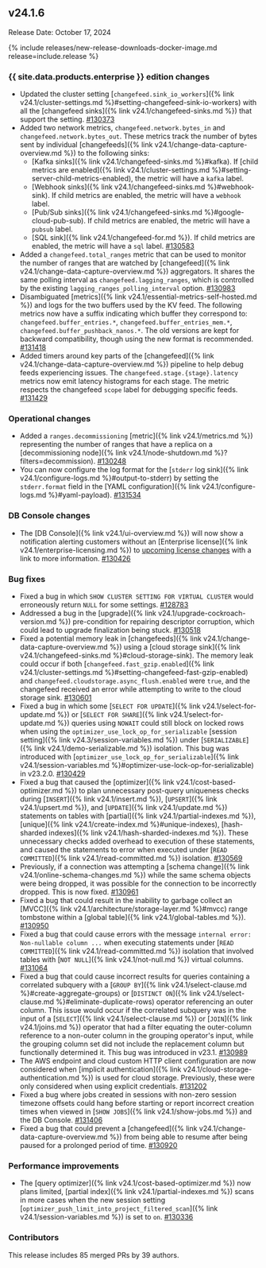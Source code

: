 ## v24.1.6

Release Date: October 17, 2024

{% include releases/new-release-downloads-docker-image.md release=include.release %}

<h3 id="v24-1-6-{{-site.data.products.enterprise-}}-edition-changes">{{ site.data.products.enterprise }} edition changes</h3>

- Updated the cluster setting [`changefeed.sink_io_workers`]({% link v24.1/cluster-settings.md %}#setting-changefeed-sink-io-workers) with all the [changefeed sinks]({% link v24.1/changefeed-sinks.md %}) that support the setting. [#130373][#130373]
- Added two network metrics, `changefeed.network.bytes_in` and `changefeed.network.bytes_out`. These metrics track the number of bytes sent by individual [changefeeds]({% link v24.1/change-data-capture-overview.md %}) to the following sinks: 
	- [Kafka sinks]({% link v24.1/changefeed-sinks.md %}#kafka). If [child metrics are enabled]({% link v24.1/cluster-settings.md %}#setting-server-child-metrics-enabled), the metric will have a `kafka` label. 
	- [Webhook sinks]({% link v24.1/changefeed-sinks.md %}#webhook-sink). If child metrics are enabled, the metric will have a `webhook` label. 
	- [Pub/Sub sinks]({% link v24.1/changefeed-sinks.md %}#google-cloud-pub-sub). If child metrics are enabled, the metric will have a `pubsub` label. 
	- [SQL sink]({% link v24.1/changefeed-for.md %}). If child metrics are enabled, the metric will have a `sql` label. [#130583](130583)
- Added a `changefeed.total_ranges` metric that can be used to monitor the number of ranges that are watched by [changefeed]({% link v24.1/change-data-capture-overview.md %}) aggregators. It shares the same polling interval as `changefeed.lagging_ranges`, which is controlled by the existing `lagging_ranges_polling_interval` option. [#130983][#130983]
- Disambiguated [metrics]({% link v24.1/essential-metrics-self-hosted.md %}) and logs for the two buffers used by the KV feed. The following metrics now have a suffix indicating which buffer they correspond to: `changefeed.buffer_entries.*`, `changefeed.buffer_entries_mem.*`, `changefeed.buffer_pushback_nanos.*`. The old versions are kept for backward compatibility, though using the new format is recommended. [#131418][#131418]
- Added timers around key parts of the [changefeed]({% link v24.1/change-data-capture-overview.md %}) pipeline to help debug feeds experiencing issues. The `changefeed.stage.{stage}.latency` metrics now emit latency histograms for each stage. The metric respects the changefeed `scope` label for debugging specific feeds. [#131429][#131429]

<h3 id="v24-1-6-operational-changes">Operational changes</h3>

- Added a `ranges.decommissioning` [metric]({% link v24.1/metrics.md %}) representing the number of ranges that have a replica on a [decommissioning node]({% link v24.1/node-shutdown.md %}?filters=decommission). [#130248][#130248]
- You can now configure the log format for the [`stderr` log sink]({% link v24.1/configure-logs.md %}#output-to-stderr) by setting the `stderr.format` field in the [YAML configuration]({% link v24.1/configure-logs.md %}#yaml-payload). [#131534][#131534]

<h3 id="v24-1-6-db-console-changes">DB Console changes</h3>

- The [DB Console]({% link v24.1/ui-overview.md %}) will now show a notification alerting customers without an [Enterprise license]({% link v24.1/enterprise-licensing.md %}) to [upcoming license changes](https://www.cockroachlabs.com/enterprise-license-update/) with a link to more information. [#130426][#130426]

<h3 id="v24-1-6-bug-fixes">Bug fixes</h3>

- Fixed a bug in which `SHOW CLUSTER SETTING FOR VIRTUAL CLUSTER` would erroneously return `NULL` for some settings. [#128783][#128783]
- Addressed a bug in the [upgrade]({% link v24.1/upgrade-cockroach-version.md %}) pre-condition for repairing descriptor corruption, which could lead to upgrade finalization being stuck. [#130518][#130518]
- Fixed a potential memory leak in [changefeeds]({% link v24.1/change-data-capture-overview.md %}) using a [cloud storage sink]({% link v24.1/changefeed-sinks.md %}#cloud-storage-sink). The memory leak could occur if both [`changefeed.fast_gzip.enabled`]({% link v24.1/cluster-settings.md %}#setting-changefeed-fast-gzip-enabled) and `changefeed.cloudstorage.async_flush.enabled` were `true`, and the changefeed received an error while attempting to write to the cloud storage sink. [#130601][#130601]
- Fixed a bug in which some [`SELECT FOR UPDATE`]({% link v24.1/select-for-update.md %}) or [`SELECT FOR SHARE`]({% link v24.1/select-for-update.md %}) queries using `NOWAIT` could still block on locked rows when using the `optimizer_use_lock_op_for_serializable` [session setting]({% link v24.3/session-variables.md %}) under [`SERIALIZABLE`]({% link v24.1/demo-serializable.md %}) isolation. This bug was introduced with [`optimizer_use_lock_op_for_serializable`]({% link v24.1/session-variables.md %}#optimizer-use-lock-op-for-serializable) in v23.2.0. [#130429](#130429)
- Fixed a bug that caused the [optimizer]({% link v24.1/cost-based-optimizer.md %}) to plan unnecessary post-query uniqueness checks during [`INSERT`]({% link v24.1/insert.md %}), [`UPSERT`]({% link v24.1/upsert.md %}), and [`UPDATE`]({% link v24.1/update.md %}) statements on tables with [partial]({% link v24.1/partial-indexes.md %}), [unique]({% link v24.1/create-index.md %}#unique-indexes), [hash-sharded indexes]({% link v24.1/hash-sharded-indexes.md %}). These unnecessary checks added overhead to execution of these statements, and caused the statements to error when executed under [`READ COMMITTED`]({% link v24.1/read-committed.md %}) isolation. [#130569][#130569]
- Previously, if a connection was attempting a [schema change]({% link v24.1/online-schema-changes.md %}) while the same schema objects were being dropped, it was possible for the connection to be incorrectly dropped. This is now fixed. [#130961][#130961]
- Fixed a bug that could result in the inability to garbage collect an [MVCC]({% link v24.1/architecture/storage-layer.md %}#mvcc) range tombstone within a [global table]({% link v24.1/global-tables.md %}). [#130950][#130950]
- Fixed a bug that could cause errors with the message `internal error: Non-nullable column ...` when executing statements under [`READ COMMITTED`]({% link v24.1/read-committed.md %}) isolation that involved tables with [`NOT NULL`]({% link v24.1/not-null.md %}) virtual columns. [#131064][#131064]
- Fixed a bug that could cause incorrect results for queries containing a correlated subquery with a [`GROUP BY`]({% link v24.1/select-clause.md %}#create-aggregate-groups) or [`DISTINCT ON`]({% link v24.1/select-clause.md %}#eliminate-duplicate-rows) operator referencing an outer column. This issue would occur if the correlated subquery was in the input of a [`SELECT`]({% link v24.1/select-clause.md %}) or [`JOIN`]({% link v24.1/joins.md %}) operator that had a filter equating the outer-column reference to a non-outer column in the grouping operator's input, while the grouping column set did not include the replacement column but functionally determined it. This bug was introduced in v23.1. [#130989][#130989]
- The AWS endpoint and cloud custom HTTP client configuration are now considered when [implicit authentication]({% link v24.1/cloud-storage-authentication.md %}) is used for cloud storage. Previously, these were only considered when using explicit credentials. [#131202][#131202]
- Fixed a bug where jobs created in sessions with non-zero session timezone offsets could hang before starting or report incorrect creation times when viewed in [`SHOW JOBS`]({% link v24.1/show-jobs.md %}) and the DB Console. [#131406][#131406]
- Fixed a bug that could prevent a [changefeed]({% link v24.1/change-data-capture-overview.md %}) from being able to resume after being paused for a prolonged period of time. [#130920][#130920]

<h3 id="v24-1-6-performance-improvements">Performance improvements</h3>

- The [query optimizer]({% link v24.1/cost-based-optimizer.md %}) now plans limited, [partial index]({% link v24.1/partial-indexes.md %}) scans in more cases when the new session setting [`optimizer_push_limit_into_project_filtered_scan`]({% link v24.1/session-variables.md %}) is set to `on`. [#130336][#130336]

<div class="release-note-contributors" markdown="1">

<h3 id="v24-1-6-contributors">Contributors</h3>

This release includes 85 merged PRs by 39 authors.

</div>

[#128783]: https://github.com/cockroachdb/cockroach/pull/128783
[#130248]: https://github.com/cockroachdb/cockroach/pull/130248
[#130336]: https://github.com/cockroachdb/cockroach/pull/130336
[#130373]: https://github.com/cockroachdb/cockroach/pull/130373
[#130426]: https://github.com/cockroachdb/cockroach/pull/130426
[#130429]: https://github.com/cockroachdb/cockroach/pull/130429
[#130518]: https://github.com/cockroachdb/cockroach/pull/130518
[#130569]: https://github.com/cockroachdb/cockroach/pull/130569
[#130583]: https://github.com/cockroachdb/cockroach/pull/130583
[#130601]: https://github.com/cockroachdb/cockroach/pull/130601
[#130672]: https://github.com/cockroachdb/cockroach/pull/130672
[#130677]: https://github.com/cockroachdb/cockroach/pull/130677
[#130920]: https://github.com/cockroachdb/cockroach/pull/130920
[#130950]: https://github.com/cockroachdb/cockroach/pull/130950
[#130961]: https://github.com/cockroachdb/cockroach/pull/130961
[#130983]: https://github.com/cockroachdb/cockroach/pull/130983
[#130989]: https://github.com/cockroachdb/cockroach/pull/130989
[#131064]: https://github.com/cockroachdb/cockroach/pull/131064
[#131202]: https://github.com/cockroachdb/cockroach/pull/131202
[#131240]: https://github.com/cockroachdb/cockroach/pull/131240
[#131312]: https://github.com/cockroachdb/cockroach/pull/131312
[#131390]: https://github.com/cockroachdb/cockroach/pull/131390
[#131406]: https://github.com/cockroachdb/cockroach/pull/131406
[#131418]: https://github.com/cockroachdb/cockroach/pull/131418
[#131429]: https://github.com/cockroachdb/cockroach/pull/131429
[#131534]: https://github.com/cockroachdb/cockroach/pull/131534
[#131596]: https://github.com/cockroachdb/cockroach/pull/131596
[040f8b2cf]: https://github.com/cockroachdb/cockroach/commit/040f8b2cf
[2fa598d59]: https://github.com/cockroachdb/cockroach/commit/2fa598d59
[4174b9eee]: https://github.com/cockroachdb/cockroach/commit/4174b9eee
[5dfdef095]: https://github.com/cockroachdb/cockroach/commit/5dfdef095
[87c44cc41]: https://github.com/cockroachdb/cockroach/commit/87c44cc41
[969700d5f]: https://github.com/cockroachdb/cockroach/commit/969700d5f
